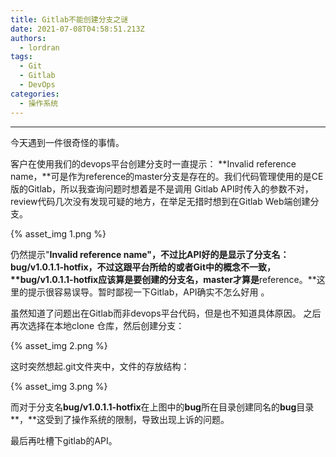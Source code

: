 ```yaml
---
title: Gitlab不能创建分支之谜
date: 2021-07-08T04:58:51.213Z
authors:
  - lordran
tags:
  - Git
  - Gitlab
  - DevOps
categories:
  - 操作系统
---
```

- - -

今天遇到一件很奇怪的事情。

客户在使用我们的devops平台创建分支时一直提示： **Invalid reference name，**可是作为reference的master分支是存在的。我们代码管理使用的是CE版的Gitlab，所以我查询问题时想着是不是调用 Gitlab API时传入的参数不对，review代码几次没有发现可疑的地方，在举足无措时想到在Gitlab Web端创建分支。

{% asset_img 1.png %}

仍然提示"**Invalid reference name"，**不过比API好的是显示了分支名：**bug/v1.0.1.1-hotfix，**不过这跟平台所给的或者Git中的概念不一致**，\*\***bug/v1.0.1.1-hotfix**应该算是要创建的分支名**，master**才算是**reference。\*\*这里的提示很容易误导。暂时鄙视一下Gitlab，API确实不怎么好用 。

虽然知道了问题出在Gitlab而非devops平台代码，但是也不知道具体原因。
之后再次选择在本地clone 仓库，然后创建分支：

{% asset_img 2.png %}

这时突然想起.git文件夹中，文件的存放结构：

{% asset_img 3.png %}

而对于分支名**bug/v1.0.1.1-hotfix**在上图中的**bug**所在目录创建同名的**bug**目录**，**这受到了操作系统的限制，导致出现上诉的问题。

最后再吐槽下gitlab的API。
